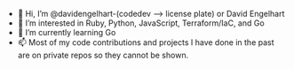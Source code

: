 - 👋 Hi, I’m @davidengelhart-(codedev --> license plate) or David Engelhart
- 👀 I’m interested in Ruby, Python, JavaScript, Terraform/IaC, and Go
- 🌱 I’m currently learning Go
- 📫 Most of my code contributions and projects I have done in the past are on private repos so they cannot be shown. 

<!---
davidengelhart-codedev/davidengelhart-codedev is a ✨ special ✨ repository because its `README.md` (this file) appears on your GitHub profile.
You can click the Preview link to take a look at your changes.
--->
